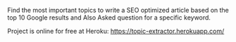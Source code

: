 Find the most important topics to write a SEO optimized article based on the top 10 Google results and Also Asked question for a specific keyword.

Project is online for free at Heroku: https://topic-extractor.herokuapp.com/
